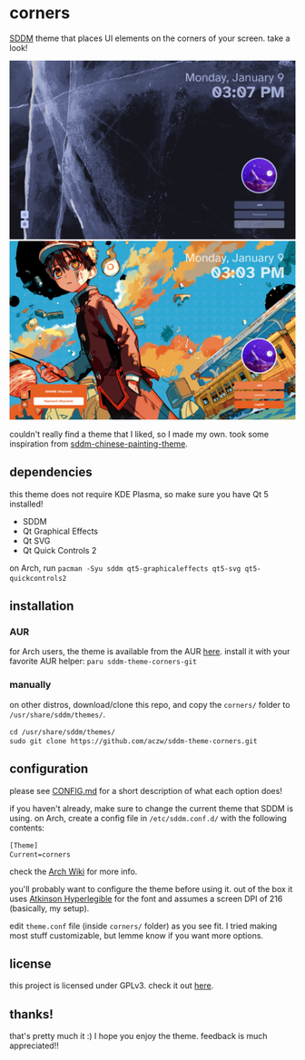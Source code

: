 # corners

[SDDM](https://github.com/sddm/sddm) theme that places UI elements on the corners of your screen. take a look!

![glacier preview](preview/glacier.png)
![hanako preview](preview/hanako.png)

couldn't really find a theme that I liked, so I made my own. took some inspiration from [sddm-chinese-painting-theme](https://github.com/fralonra/sddm-chinese-painting-theme).

## dependencies

this theme does not require KDE Plasma, so make sure you have Qt 5 installed!

- SDDM
- Qt Graphical Effects
- Qt SVG
- Qt Quick Controls 2

on Arch, run `pacman -Syu sddm qt5-graphicaleffects qt5-svg qt5-quickcontrols2`

## installation

### AUR

for Arch users, the theme is available from the AUR [here](https://aur.archlinux.org/packages/sddm-theme-corners-git). install it with your favorite AUR helper: `paru sddm-theme-corners-git`

### manually

on other distros, download/clone this repo, and copy the `corners/` folder to `/usr/share/sddm/themes/`.

```
cd /usr/share/sddm/themes/
sudo git clone https://github.com/aczw/sddm-theme-corners.git
```

## configuration
please see [CONFIG.md](CONFIG.md) for a short description of what each option does!

if you haven't already, make sure to change the current theme that SDDM is using. on Arch, create a config file in `/etc/sddm.conf.d/` with the following contents:

```
[Theme]
Current=corners
```

check the [Arch Wiki](https://wiki.archlinux.org/title/SDDM#Configuration) for more info.

you'll probably want to configure the theme before using it. out of the box it uses [Atkinson Hyperlegible](https://fonts.google.com/specimen/Atkinson+Hyperlegible) for the font and assumes a screen DPI of 216 (basically, my setup).

edit `theme.conf` file (inside `corners/` folder) as you see fit. I tried making most stuff customizable, but lemme know if you want more options.

## license

this project is licensed under GPLv3. check it out [here](LICENSE).

## thanks!

that's pretty much it :) I hope you enjoy the theme. feedback is much appreciated!!
